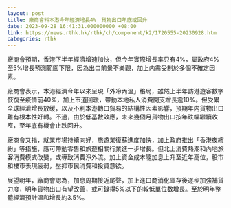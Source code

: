 ```yaml
---
layout: post
title: 廠商會料本港今年經濟增長4%　貨物出口年底或回升
date: 2023-09-28 16:41:31.000000000 +08:00
link: https://news.rthk.hk/rthk/ch/component/k2/1720555-20230928.htm
categories: rthk
---
```


廠商會預期，香港下半年經濟增速加快，但今年實際增長率只有4%，屬政府4%至5%增長預測範圍下限，因為出口前景不樂觀，加上内需受制於多個不確定因素。

廠商會表示，本港經濟今年以來呈現「外冷內溫」格局，雖然上半年訪港遊客數字恢復至疫情前40%，加上市道回暖，帶動本地私人消費開支增長逾10%。但受累全球經濟增長放缓，以及不利本港轉口貿易的結構性因素影響，預期年内貨物出口難有根本性好轉。不過，由於低基數效應，未來幾個月貨物出口按年跌幅繼續收窄，至年底有機會止跌回升。

廠商會又指，就業市場持續向好，旅遊業復蘇進度加快，加上政府推出「香港夜繽紛」等措施，應可帶動零售和旅遊相關行業進一步增長。但北上消費熱潮和內地旅客消費模式改變，或導致消費淨外流。加上資金成本隨加息上升至近年高位，股市和樓市表現疲弱，壓抑市民消費和投資意欲。

展望明年，廠商會認為，加息周期接近尾聲，加上進口商消化庫存後逐步加強補貨力度，明年貨物出口有望改善，或可錄得5%以下的較低單位數增長。至於明年整體經濟預計溫和增長約3.5%。
